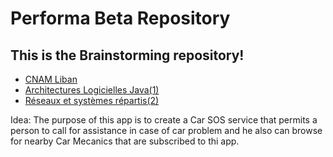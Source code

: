 # Performa Beta Repository

## This is the Brainstorming repository!

- [CNAM Liban](http://www.cnam-liban.fr/)
- [Architectures Logicielles Java(1)](http://www.cnam-liban.fr/rechercher-par-discipline/architectures-logicielles-java-1--935447.kjsp?RH=1454491189465)
- [Réseaux et systèmes répartis(2)](http://formation.cnam.fr/rechercher-par-discipline/reseaux-et-systemes-repartis-2--411337.kjsp?RF=)

Idea:
The purpose of this app is to create a Car SOS service that permits a person to call for assistance in case of car problem and he also can browse for nearby Car Mecanics that are subscribed to thi app.


